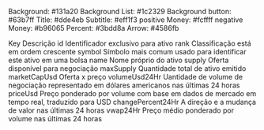 Background: #131a20
Background List: #1c2329
Background button: #63b7ff
Title: #dde4eb
Subtitle: #eff1f3
positive Money: #fcffff
negative Money: #b96065
Percent: #3bdd8a
Arrow: #4586fb


Key			        Descrição
id			        Identificador exclusivo para ativo
rank			    Classificação está em ordem crescente 
symbol			    Símbolo mais comum usado para identificar este ativo em uma bolsa
name			    Nome próprio do ativo
supply			    Oferta disponível para negociação
maxSupply		    Quantidade total de ativo emitido
marketCapUsd		Oferta x preço
volumeUsd24Hr		Uantidade de volume de negociação representado em dólares americanos nas últimas 24 horas
priceUsd		    Preço ponderado por volume com base em dados de mercado em tempo real, traduzido para USD
changePercent24Hr	A direção e a mudança de valor nas últimas 24 horas
vwap24Hr		    Preço médio ponderado por volume nas últimas 24 horas